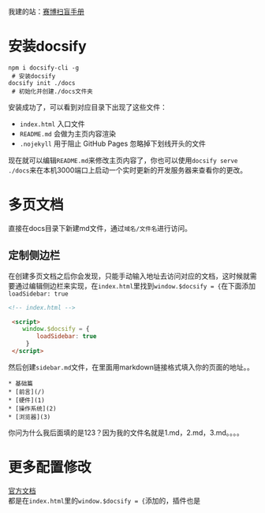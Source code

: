 我建的站：[赛博扫盲手册](https://pcbook.top)

# 安装docsify  
~~~
npm i docsify-cli -g
 # 安装docsify
docsify init ./docs
 # 初始化并创建./docs文件夹
~~~  
安装成功了，可以看到对应目录下出现了这些文件：  
-   `index.html` 入口文件
-   `README.md` 会做为主页内容渲染
-   `.nojekyll` 用于阻止 GitHub Pages 忽略掉下划线开头的文件  

现在就可以编辑`README.md`来修改主页内容了，你也可以使用`docsify serve ./docs`来在本机3000端口上启动一个实时更新的开发服务器来查看你的更改。   
# 多页文档  
直接在docs目录下新建md文件，通过`域名/文件名`进行访问。  
## 定制侧边栏  
在创建多页文档之后你会发现，只能手动输入地址去访问对应的文档，这时候就需要通过编辑侧边栏来实现，在`index.html`里找到`window.$docsify = {`在下面添加`loadSidebar: true`    
~~~html
<!-- index.html -->

 <script>
    window.$docsify = { 
        loadSidebar: true 
     } 
 </script>
 ~~~
 然后创建`sidebar.md`文件，在里面用markdown链接格式填入你的页面的地址。。  
 ~~~
 * 基础篇
 * [前言](/)
 * [硬件](1)
 * [操作系统](2)
 * [浏览器](3)

~~~
你问为什么我后面填的是123？因为我的文件名就是1.md，2.md，3.md。。。。  
# 更多配置修改  
[官方文档](https://docsify.js.org/#/zh-cn/configuration)  
都是在`index.html`里的`window.$docsify = {`添加的，插件也是
